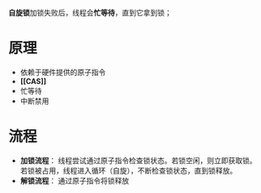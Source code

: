 **自旋锁**加锁失败后，线程会**忙等待**，直到它拿到锁；
# 原理
- 依赖于硬件提供的原子指令
- **[[CAS]]**
- 忙等待
- 中断禁用
# 流程
- **加锁流程**：
	线程尝试通过原子指令检查锁状态。若锁空闲，则立即获取锁。
	若锁被占用，线程进入循环（自旋），不断检查锁状态，直到锁释放。
- **解锁流程**：
	通过原子指令将锁释放